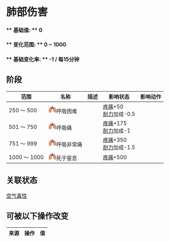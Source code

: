 # 肺部伤害  
>   
  
#### ** 基础值: ** 0   
#### ** 变化范围: ** 0 ~ 1000  
#### ** 基础变化率: ** -1 / 每15分钟  
## 阶段  
范围  |  名称  |  描述  |  影响状态  |  影响动作  
----  |  ----  |  ----  |  ----  |  ----  
250 ～ 500  |  <img decoding="async" src="Sprite/LungDamage.png" href="a.md" style="max-width:20px;max-height:20px;">呼吸困难  |    |  [疼痛](Pain.md)+50<br>[耐力](Stamina.md)加成-0.5  |    
501 ～ 750  |  <img decoding="async" src="Sprite/LungDamage.png" href="a.md" style="max-width:20px;max-height:20px;">呼吸痛  |    |  [疼痛](Pain.md)+175<br>[耐力](Stamina.md)加成-1  |    
751 ～ 999  |  <img decoding="async" src="Sprite/LungDamage.png" href="a.md" style="max-width:20px;max-height:20px;">呼吸非常痛  |    |  [疼痛](Pain.md)+350<br>[耐力](Stamina.md)加成-1.5  |    
1000 ～ 1000  |  <img decoding="async" src="Sprite/LungDamage.png" href="a.md" style="max-width:20px;max-height:20px;">死于窒息  |    |  [疼痛](Pain.md)+500  |    
## 关联状态  
[空气毒性](AirToxicity.md)  
## 可被以下操作改变  
来源  |  操作  |  值  
----  |  ----  |  ----  
